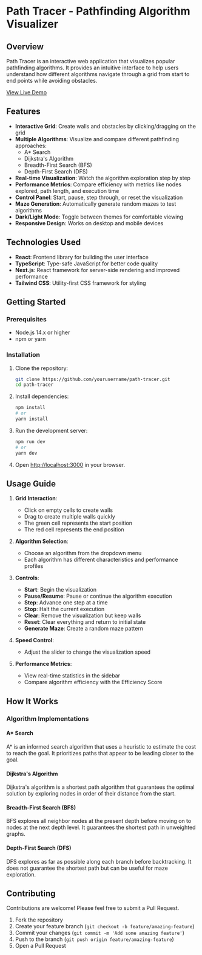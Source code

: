 # Path Tracer - Pathfinding Algorithm Visualizer

## Overview

Path Tracer is an interactive web application that visualizes popular pathfinding algorithms. It provides an intuitive interface to help users understand how different algorithms navigate through a grid from start to end points while avoiding obstacles.

[View Live Demo](https://path-tracer.jakubolszewski.dev)

## Features

- **Interactive Grid**: Create walls and obstacles by clicking/dragging on the grid
- **Multiple Algorithms**: Visualize and compare different pathfinding approaches:
    - A* Search
    - Dijkstra's Algorithm
    - Breadth-First Search (BFS)
    - Depth-First Search (DFS)
- **Real-time Visualization**: Watch the algorithm exploration step by step
- **Performance Metrics**: Compare efficiency with metrics like nodes explored, path length, and execution time
- **Control Panel**: Start, pause, step through, or reset the visualization
- **Maze Generation**: Automatically generate random mazes to test algorithms
- **Dark/Light Mode**: Toggle between themes for comfortable viewing
- **Responsive Design**: Works on desktop and mobile devices

## Technologies Used

- **React**: Frontend library for building the user interface
- **TypeScript**: Type-safe JavaScript for better code quality
- **Next.js**: React framework for server-side rendering and improved performance
- **Tailwind CSS**: Utility-first CSS framework for styling

## Getting Started

### Prerequisites

- Node.js 14.x or higher
- npm or yarn

### Installation

1. Clone the repository:
   ```bash
   git clone https://github.com/yourusername/path-tracer.git
   cd path-tracer
   ```

2. Install dependencies:
   ```bash
   npm install
   # or
   yarn install
   ```

3. Run the development server:
   ```bash
   npm run dev
   # or
   yarn dev
   ```

4. Open [http://localhost:3000](http://localhost:3000) in your browser.

## Usage Guide

1. **Grid Interaction**:
    - Click on empty cells to create walls
    - Drag to create multiple walls quickly
    - The green cell represents the start position
    - The red cell represents the end position

2. **Algorithm Selection**:
    - Choose an algorithm from the dropdown menu
    - Each algorithm has different characteristics and performance profiles

3. **Controls**:
    - **Start**: Begin the visualization
    - **Pause/Resume**: Pause or continue the algorithm execution
    - **Step**: Advance one step at a time
    - **Stop**: Halt the current execution
    - **Clear**: Remove the visualization but keep walls
    - **Reset**: Clear everything and return to initial state
    - **Generate Maze**: Create a random maze pattern

4. **Speed Control**:
    - Adjust the slider to change the visualization speed

5. **Performance Metrics**:
    - View real-time statistics in the sidebar
    - Compare algorithm efficiency with the Efficiency Score

## How It Works

### Algorithm Implementations

#### A* Search
A* is an informed search algorithm that uses a heuristic to estimate the cost to reach the goal. It prioritizes paths that appear to be leading closer to the goal.

#### Dijkstra's Algorithm
Dijkstra's algorithm is a shortest path algorithm that guarantees the optimal solution by exploring nodes in order of their distance from the start.

#### Breadth-First Search (BFS)
BFS explores all neighbor nodes at the present depth before moving on to nodes at the next depth level. It guarantees the shortest path in unweighted graphs.

#### Depth-First Search (DFS)
DFS explores as far as possible along each branch before backtracking. It does not guarantee the shortest path but can be useful for maze exploration.

## Contributing

Contributions are welcome! Please feel free to submit a Pull Request.

1. Fork the repository
2. Create your feature branch (`git checkout -b feature/amazing-feature`)
3. Commit your changes (`git commit -m 'Add some amazing feature'`)
4. Push to the branch (`git push origin feature/amazing-feature`)
5. Open a Pull Request